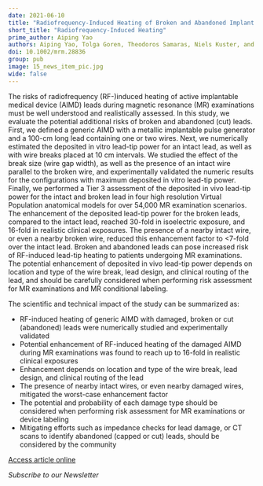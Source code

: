 ```yaml
---
date: 2021-06-10
title: "Radiofrequency-Induced Heating of Broken and Abandoned Implant Leads During Magnetic Resonance Examinations"
short_title: "Radiofrequency-Induced Heating"
prime_author: Aiping Yao
authors: Aiping Yao, Tolga Goren, Theodoros Samaras, Niels Kuster, and Wolfgang Kainz, Magnetic Resonance in Medicine, October 2021, Volume 86, Issue 4, Pages 2156–2164, online 03 June 2021
doi: 10.1002/mrm.28836
group: pub
image: 15_news_item_pic.jpg
wide: false
---
```



The risks of radiofrequency (RF-)induced heating of active implantable medical device (AIMD) leads during magnetic resonance (MR) examinations must be well understood and realistically assessed. In this study, we evaluate the potential additional risks of broken and abandoned (cut) leads. First, we defined a generic AIMD with a metallic implantable pulse generator and a 100-cm long lead containing one or two wires. Next, we numerically estimated the deposited in vitro lead-tip power for an intact lead, as well as with wire breaks placed at 10 cm intervals. We studied the effect of the break size (wire gap width), as well as the presence of an intact wire parallel to the broken wire, and experimentally validated the numeric results for the configurations with maximum deposited in vitro lead-tip power. Finally, we performed a Tier 3 assessment of the deposited in vivo lead-tip power for the intact and broken lead in four high resolution Virtual Population anatomical models for over 54,000 MR examination scenarios. The enhancement of the deposited lead-tip power for the broken leads, compared to the intact lead, reached 30-fold in isoelectric exposure, and 16-fold in realistic clinical exposures. The presence of a nearby intact wire, or even a nearby broken wire, reduced this enhancement factor to <7-fold over the intact lead. Broken and abandoned leads can pose increased risk of RF-induced lead-tip heating to patients undergoing MR examinations. The potential enhancement of deposited in vivo lead-tip power depends on location and type of the wire break, lead design, and clinical routing of the lead, and should be carefully considered when performing risk assessment for MR examinations and MR conditional labeling.

The scientific and technical impact of the study can be summarized as:

+ RF-induced heating of generic AIMD with damaged, broken or cut (abandoned) leads were numerically studied and experimentally validated
+ Potential enhancement of RF-induced heating of the damaged AIMD during MR examinations was found to reach up to 16-fold in realistic clinical exposures
+ Enhancement depends on location and type of the wire break, lead design, and clinical routing of the lead
+ The presence of nearby intact wires, or even nearby damaged wires, mitigated the worst-case enhancement factor
+ The potential and probability of each damage type should be considered when performing risk assessment for MR examinations or device labeling
+ Mitigating efforts such as impedance checks for lead damage, or CT scans to identify abandoned (capped or cut) leads, should be considered by the community

[Access article online](https://onlinelibrary.wiley.com/doi/10.1002/mrm.28836)

*Subscribe to our Newsletter*
